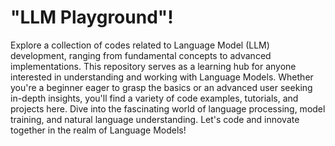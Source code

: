 # "LLM Playground"!
Explore a collection of codes related to Language Model (LLM) development, ranging from fundamental concepts to advanced implementations. This repository serves as a learning hub for anyone interested in understanding and working with Language Models. Whether you're a beginner eager to grasp the basics or an advanced user seeking in-depth insights, you'll find a variety of code examples, tutorials, and projects here. Dive into the fascinating world of language processing, model training, and natural language understanding. Let's code and innovate together in the realm of Language Models!

